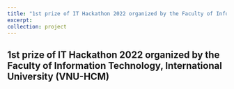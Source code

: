 ```yaml
---
title: "1st prize of IT Hackathon 2022 organized by the Faculty of Information Technology, International University (VNU-HCM)"
excerpt: 
collection: project
---
```



## 1st prize of IT Hackathon 2022 organized by the Faculty of Information Technology, International University (VNU-HCM)